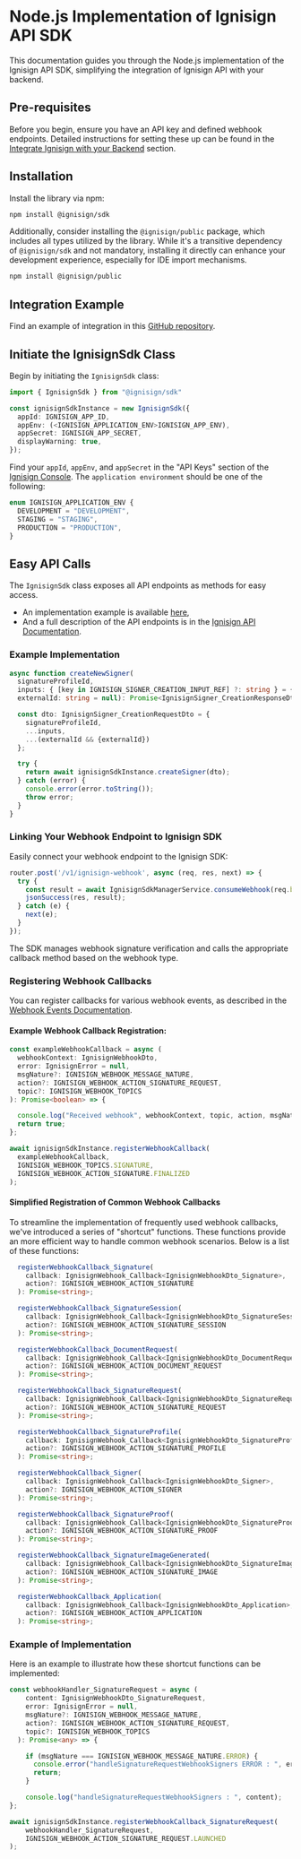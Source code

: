 # Node.js Implementation of Ignisign API SDK

This documentation guides you through the Node.js implementation of the Ignisign API SDK, simplifying the integration of Ignisign API with your backend.

## Pre-requisites

Before you begin, ensure you have an API key and defined webhook endpoints. 
Detailed instructions for setting these up can be found in the [Integrate Ignisign with your Backend](https://doc.ignisign.io/#tag/Integrate-Ignisign-with-your-Backend) section.

## Installation

Install the library via npm:

```bash
npm install @ignisign/sdk
```

Additionally, consider installing the `@ignisign/public` package, which includes all types utilized by the library. While it's a transitive dependency of `@ignisign/sdk` and not mandatory, installing it directly can enhance your development experience, especially for IDE import mechanisms.

```bash
npm install @ignisign/public
```

## Integration Example

Find an example of integration in this [GitHub repository](https://github.com/ignisign/ignisign-examples/tree/main/ignisign-node).

## Initiate the IgnisignSdk Class

Begin by initiating the `IgnisignSdk` class:

```typescript
import { IgnisignSdk } from "@ignisign/sdk"

const ignisignSdkInstance = new IgnisignSdk({
  appId: IGNISIGN_APP_ID,
  appEnv: (<IGNISIGN_APPLICATION_ENV>IGNISIGN_APP_ENV),
  appSecret: IGNISIGN_APP_SECRET,
  displayWarning: true,
});
```

Find your `appId`, `appEnv`, and `appSecret` in the "API Keys" section of the [Ignisign Console](https://console.ignisign.io/). 
The `application environment` should be one of the following:

```typescript
enum IGNISIGN_APPLICATION_ENV {
  DEVELOPMENT = "DEVELOPMENT",
  STAGING = "STAGING",
  PRODUCTION = "PRODUCTION",
}
```

## Easy API Calls

The `IgnisignSdk` class exposes all API endpoints as methods for easy access. 

- An implementation example is available [here](https://github.com/ignisign/ignisign-examples/blob/main/ignisign-node/src/services/ignisign-sdk-manager.service.ts), 
- And a full description of the API endpoints is in the [Ignisign API Documentation](https://doc.ignisign.io/#tag/Api-Auth).

### Example Implementation

```typescript
async function createNewSigner(
  signatureProfileId, 
  inputs: { [key in IGNISIGN_SIGNER_CREATION_INPUT_REF] ?: string } = {}, 
  externalId: string = null): Promise<IgnisignSigner_CreationResponseDto> {  

  const dto: IgnisignSigner_CreationRequestDto = {
    signatureProfileId,
    ...inputs,
    ...(externalId && {externalId})
  };

  try {
    return await ignisignSdkInstance.createSigner(dto);
  } catch (error) {
    console.error(error.toString());
    throw error;
  }
}
```

### Linking Your Webhook Endpoint to Ignisign SDK

Easily connect your webhook endpoint to the Ignisign SDK:

```typescript
router.post('/v1/ignisign-webhook', async (req, res, next) => {
  try {
    const result = await IgnisignSdkManagerService.consumeWebhook(req.body);
    jsonSuccess(res, result);
  } catch (e) {
    next(e);
  }
});
```

The SDK manages webhook signature verification and calls the appropriate callback method based on the webhook type.

### Registering Webhook Callbacks

You can register callbacks for various webhook events, as described in the [Webhook Events Documentation](https://doc.ignisign.io/#tag/Webhook-Events).

#### Example Webhook Callback Registration:

```typescript
const exampleWebhookCallback = async (
  webhookContext: IgnisignWebhookDto,
  error: IgnisignError = null,
  msgNature?: IGNISIGN_WEBHOOK_MESSAGE_NATURE,
  action?: IGNISIGN_WEBHOOK_ACTION_SIGNATURE_REQUEST,
  topic?: IGNISIGN_WEBHOOK_TOPICS  
): Promise<boolean> => {

  console.log("Received webhook", webhookContext, topic, action, msgNature);
  return true;
};

await ignisignSdkInstance.registerWebhookCallback(
  exampleWebhookCallback,
  IGNISIGN_WEBHOOK_TOPICS.SIGNATURE,
  IGNISIGN_WEBHOOK_ACTION_SIGNATURE.FINALIZED
);
```
#### Simplified Registration of Common Webhook Callbacks

To streamline the implementation of frequently used webhook callbacks, we've introduced a series of "shortcut" functions. These functions provide an more efficient way to handle common webhook scenarios. Below is a list of these functions:

```typescript
  registerWebhookCallback_Signature(
    callback: IgnisignWebhook_Callback<IgnisignWebhookDto_Signature>, 
    action?: IGNISIGN_WEBHOOK_ACTION_SIGNATURE
  ): Promise<string>;

  registerWebhookCallback_SignatureSession(
    callback: IgnisignWebhook_Callback<IgnisignWebhookDto_SignatureSession>, 
    action?: IGNISIGN_WEBHOOK_ACTION_SIGNATURE_SESSION
  ): Promise<string>;

  registerWebhookCallback_DocumentRequest(
    callback: IgnisignWebhook_Callback<IgnisignWebhookDto_DocumentRequest>, 
    action?: IGNISIGN_WEBHOOK_ACTION_DOCUMENT_REQUEST
  ): Promise<string>;

  registerWebhookCallback_SignatureRequest(
    callback: IgnisignWebhook_Callback<IgnisignWebhookDto_SignatureRequest>, 
    action?: IGNISIGN_WEBHOOK_ACTION_SIGNATURE_REQUEST
  ): Promise<string>;

  registerWebhookCallback_SignatureProfile(
    callback: IgnisignWebhook_Callback<IgnisignWebhookDto_SignatureProfile>, 
    action?: IGNISIGN_WEBHOOK_ACTION_SIGNATURE_PROFILE
  ): Promise<string>;

  registerWebhookCallback_Signer(
    callback: IgnisignWebhook_Callback<IgnisignWebhookDto_Signer>, 
    action?: IGNISIGN_WEBHOOK_ACTION_SIGNER
  ): Promise<string>;

  registerWebhookCallback_SignatureProof(
    callback: IgnisignWebhook_Callback<IgnisignWebhookDto_SignatureProof>, 
    action?: IGNISIGN_WEBHOOK_ACTION_SIGNATURE_PROOF
  ): Promise<string>;

  registerWebhookCallback_SignatureImageGenerated(
    callback: IgnisignWebhook_Callback<IgnisignWebhookDto_SignatureImage>, 
    action?: IGNISIGN_WEBHOOK_ACTION_SIGNATURE_IMAGE
  ): Promise<string>;

  registerWebhookCallback_Application(
    callback: IgnisignWebhook_Callback<IgnisignWebhookDto_Application>, 
    action?: IGNISIGN_WEBHOOK_ACTION_APPLICATION
  ): Promise<string>;
```

### Example of Implementation

Here is an example to illustrate how these shortcut functions can be implemented:

```typescript
const webhookHandler_SignatureRequest = async (
    content: IgnisignWebhookDto_SignatureRequest,
    error: IgnisignError = null,
    msgNature?: IGNISIGN_WEBHOOK_MESSAGE_NATURE,
    action?: IGNISIGN_WEBHOOK_ACTION_SIGNATURE_REQUEST,
    topic?: IGNISIGN_WEBHOOK_TOPICS
  ): Promise<any> => {

    if (msgNature === IGNISIGN_WEBHOOK_MESSAGE_NATURE.ERROR) {
      console.error("handleSignatureRequestWebhookSigners ERROR : ", error);
      return;
    }

    console.log("handleSignatureRequestWebhookSigners : ", content);
};

await ignisignSdkInstance.registerWebhookCallback_SignatureRequest(
    webhookHandler_SignatureRequest,  
    IGNISIGN_WEBHOOK_ACTION_SIGNATURE_REQUEST.LAUNCHED
);
```
